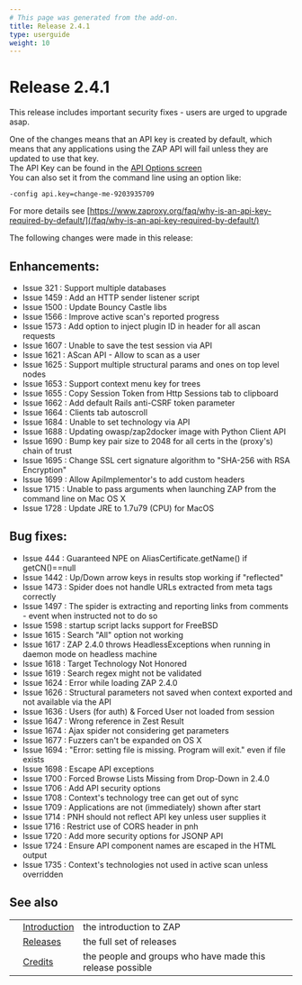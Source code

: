 ```yaml
---
# This page was generated from the add-on.
title: Release 2.4.1
type: userguide
weight: 10
---
```


# Release 2.4.1

This release includes important security fixes - users are urged to upgrade asap.

One of the changes means that an API key is created by default, which means that any applications using the ZAP API will fail unless they are updated to use that key.  
The API Key can be found in the [API Options screen](/docs/desktop/ui/dialogs/options/api/)  
You can also set it from the command line using an option like:

```
-config api.key=change-me-9203935709
```


For more details see [https://www.zaproxy.org/faq/why-is-an-api-key-required-by-default/](/faq/why-is-an-api-key-required-by-default/)  


The following changes were made in this release:

## Enhancements:

* Issue 321 : Support multiple databases
* Issue 1459 : Add an HTTP sender listener script
* Issue 1500 : Update Bouncy Castle libs
* Issue 1566 : Improve active scan's reported progress
* Issue 1573 : Add option to inject plugin ID in header for all ascan requests
* Issue 1607 : Unable to save the test session via API
* Issue 1621 : AScan API - Allow to scan as a user
* Issue 1625 : Support multiple structural params and ones on top level nodes
* Issue 1653 : Support context menu key for trees
* Issue 1655 : Copy Session Token from Http Sessions tab to clipboard
* Issue 1662 : Add default Rails anti-CSRF token parameter
* Issue 1664 : Clients tab autoscroll
* Issue 1684 : Unable to set technology via API
* Issue 1688 : Updating owasp/zap2docker image with Python Client API
* Issue 1690 : Bump key pair size to 2048 for all certs in the (proxy's) chain of trust
* Issue 1695 : Change SSL cert signature algorithm to "SHA-256 with RSA Encryption"
* Issue 1699 : Allow ApiImplementor's to add custom headers
* Issue 1715 : Unable to pass arguments when launching ZAP from the command line on Mac OS X
* Issue 1728 : Update JRE to 1.7u79 (CPU) for MacOS

## Bug fixes:

* Issue 444 : Guaranteed NPE on AliasCertificate.getName() if getCN()==null
* Issue 1442 : Up/Down arrow keys in results stop working if "reflected"
* Issue 1473 : Spider does not handle URLs extracted from meta tags correctly
* Issue 1497 : The spider is extracting and reporting links from comments - event when instructed not to do so
* Issue 1598 : startup script lacks support for FreeBSD
* Issue 1615 : Search "All" option not working
* Issue 1617 : ZAP 2.4.0 throws HeadlessExceptions when running in daemon mode on headless machine
* Issue 1618 : Target Technology Not Honored
* Issue 1619 : Search regex might not be validated
* Issue 1624 : Error while loading ZAP 2.4.0
* Issue 1626 : Structural parameters not saved when context exported and not available via the API
* Issue 1636 : Users (for auth) \& Forced User not loaded from session
* Issue 1647 : Wrong reference in Zest Result
* Issue 1674 : Ajax spider not considering get parameters
* Issue 1677 : Fuzzers can't be expanded on OS X
* Issue 1694 : "Error: setting file is missing. Program will exit." even if file exists
* Issue 1698 : Escape API exceptions
* Issue 1700 : Forced Browse Lists Missing from Drop-Down in 2.4.0
* Issue 1706 : Add API security options
* Issue 1708 : Context's technology tree can get out of sync
* Issue 1709 : Applications are not (immediately) shown after start
* Issue 1714 : PNH should not reflect API key unless user supplies it
* Issue 1716 : Restrict use of CORS header in pnh
* Issue 1720 : Add more security options for JSONP API
* Issue 1724 : Ensure API component names are escaped in the HTML output
* Issue 1735 : Context's technologies not used in active scan unless overridden

## See also

|   |                                     |                                                           |
|---|-------------------------------------|-----------------------------------------------------------|
|   | [Introduction](/docs/desktop/)      | the introduction to ZAP                                   |
|   | [Releases](/docs/desktop/releases/) | the full set of releases                                  |
|   | [Credits](/docs/desktop/credits/)   | the people and groups who have made this release possible |
